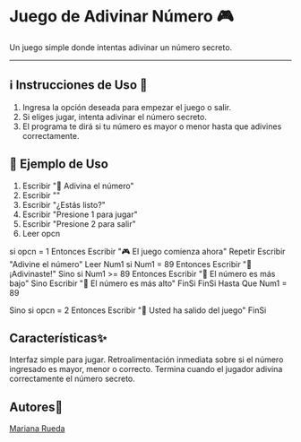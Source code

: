 <!-- Actividades en psint -->
#  Juego de Adivinar Número 🎮

Un juego simple donde intentas adivinar un número secreto.

---


## ℹ️ Instrucciones de Uso 📐

1. Ingresa la opción deseada para empezar el juego o salir.
2. Si eliges jugar, intenta adivinar el número secreto.
3. El programa te dirá si tu número es mayor o menor hasta que adivines correctamente.


## 🚀 Ejemplo de Uso

1. Escribir "🔢 Adivina el número"
2. Escribir ""
3. Escribir "¿Estás listo?"
4. Escribir "Presione 1 para jugar"
5. Escribir "Presione 2 para salir"
6. Leer opcn
   
 si opcn = 1 Entonces
    Escribir "🎮 El juego comienza ahora"
    Repetir
        Escribir "Adivine el número"
        Leer Num1
        si Num1 = 89 Entonces
            Escribir "🎉 ¡Adivinaste!"
        Sino
            si Num1 >= 89 Entonces
                Escribir "🔽 El número es más bajo"
            Sino
                Escribir "🔼 El número es más alto"
            FinSi
        FinSi
    Hasta Que Num1 = 89

Sino
    si opcn = 2 Entonces
        Escribir "🚪 Usted ha salido del juego"
    FinSi

## Características✨
Interfaz simple para jugar.
Retroalimentación inmediata sobre si el número ingresado es mayor, menor o correcto.
Termina cuando el jugador adivina correctamente el número secreto.

## Autores👤


[Mariana Rueda](https://github.com/mariana34r)







